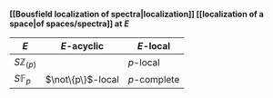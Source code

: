 
**[[Bousfield localization of spectra|localization]] [[localization of a space|of spaces/spectra]] at $E$**

|  $E$  |  $E$-acyclic  |  $E$-local | 
|-------|------------|-----------|
| $S \mathbb{Z}_{(p)}$ |   |  $p$-local |
| $S \mathbb{F}_p$ |  $\not\{p\}$-local |  $p$-complete |